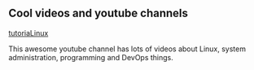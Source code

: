 ## Cool videos and youtube channels

[tutoriaLinux](https://www.youtube.com/channel/UCvA_wgsX6eFAOXI8Rbg_WiQ/about)

This awesome youtube channel has lots of videos about Linux, system administration, programming and DevOps things.
